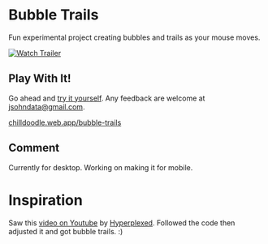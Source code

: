 # Bubble Trails
Fun experimental project creating bubbles and trails as your mouse moves.

[![Watch Trailer](./src/readme-bubble-trails.gif)](https://www.youtube.com/watch?v=6Nhmg4nCPXE)

## Play With It!
Go ahead and [try it yourself](https://mesa-rae.web.app/bubble-trails?ref=github). Any feedback are welcome at jsohndata@gmail.com.

[chilldoodle.web.app/bubble-trails](https://chilldoodle.web.app/bubble-trails)

## Comment
Currently for desktop. Working on making it for mobile.

# Inspiration
Saw this [video on Youtube](https://www.youtube.com/shorts/VTw2cUVFl1c) by [Hyperplexed](https://www.youtube.com/@Hyperplexed). Followed the code then adjusted it and got bubble trails. :)
